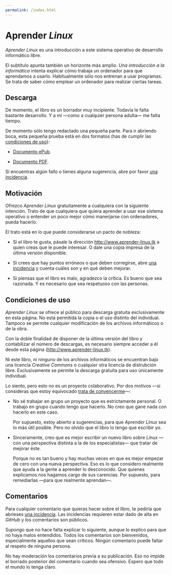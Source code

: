 ```yaml
---
permalink: /index.html
---
```


# Aprender _Linux_

_Aprender *Linux*_ es una introducción a este sistema operativo de desarrollo informático libre.

El subtítulo apunta también un horizonte más amplio. _Una introducción a la informática_ intenta explicar cómo trabaja un ordenador para que aprendamos a usarlo. Habitualmente sólo nos entrenan a usar programas. Se trata de saber cómo emplear un ordenador para realizar ciertas tareas.


## Descarga

De momento, el libro es un borrador muy incipiente. Todavía le falta bastante desarrollo. Y a mí —como a cualquier persona adulta— me falta tiempo.

De momento sólo tengo redactado una pequeña parte. Para ir abriendo boca, esta pequeña prueba está en dos formatos (has de cumplir las [condiciones de uso](#condiciones-de-uso)):

* [Documento ePub](https://archive.org/download/aprender-linux/aprender-linux.epub).

* [Documento PDF](https://archive.org/download/aprender-linux/aprender-linux.pdf).

Si encuentras algún fallo o tienes alguna sugerencia, abre por favor [una incidencia](https://github.com/ousia/aprender-linux/issues/new).


## Motivación

Ofrezco _Aprender *Linux*_ gratuitamente a cualquiera con la siguiente intención. Trato de que cualquiera que quiera aprender a usar ese sistema operativo o entender un poco mejor cómo manerjarse con ordenadores, pueda hacerlo.

El trato está en lo que puede considerarse un pacto de nobleza:

* Si el libro te gusta, pásale la dirección <http://www.aprender-linux.tk> a quien creas que le puede interesar. O dale una copia impresa de la última versión disponible.

* Si crees que hay puntos erróneos o que deben corregirse, abre [una incidencia](https://github.com/ousia/aprender-linux/issues/new) y cuenta cuáles son y en qué deben mejorar.

* Si piensas que el libro es malo, agradezco la crítica. Es bueno que sea razonada. Y es necesario que sea respetuoso con las personas.

## Condiciones de uso

_Aprender *Linux*_ se ofrece al público para descarga gratuita exclusivamente en esta página. No está permitida la copia o el uso distinto del individual. Tampoco se permite cualquier modificación de los archivos informáticos o de la obra.

Con la doble finalidad de disponer de la última versión del libro y contabilizar el número de descargas, es necesario siempre acceder a él desde esta página (<http://www.aprender-linux.tk>).

Ni este libro, ni ninguno de los archivos informáticos se encuentran bajo una licencia _Creative Commons_ o cualquier otra licencia de distrubción libre. Exclusivamente se permite la descarga gratuita para uso únicamente individual.

Lo siento, pero esto no es un proyecto colaborativo. Por dos motivos —si consideras que estoy equivocado [trata de convencerme](https://github.com/ousia/aprender-linux/issues/new)—:

* No sé trabajar en grupo un proyecto que es estrictamente personal. O trabajo en grupo cuando tengo que hacerlo. No creo que gane nada con hacerlo en este caso.

    Por supuesto, estoy abierto a sugerencias, para que _Aprender *Linux*_ sea lo más útil posible. Pero no olvido que el libro lo tengo que escribir yo.

* Sinceramente, creo que es mejor escribir un nuevo libro sobre _Linux_ —con una perspectiva distinta a la de los especialistas— que tratar de mejorar éste.

    Porque no es tan bueno y hay muchas veces en que es mejor empezar de cero con una nueva perspectiva. Eso es lo que considero realmente que ayuda a la gente a aprender lo desconocido. Que quienes explicamos nos hagamos cargo de sus carencias. Por supuesto, para remediarlas —para que realmente aprendan—.

<!-- Dentro del uso personal, se incluye la impresión del archivo PDF en establecimiento público. El establecimiento no está autorizado a vender el libro, sino sólo a imprimirlo a petición de la persona interesada. El precio de impresión y encuadernación no podrá ser superior al de ambos conceptos referidos al mismo número de páginas de cualquier otro documento. De esa cantidad, habrá de descontarse la cantidad correspondiente al concepto tratado en el siguiente apartado.

### Derechos reprográficos

Ni el Centro Español de Derechos Reprográficos —CEDRO— ni cualquier otra entidad de gestión colectiva de derechos están autorizados a la percepción de cantidad alguna por la impresión o copia de _Aprender *Linux*_. Sencillamente, la obra no figura en sus catálogos.

Por copia privada, el [artículo 3.4.a) del Real Decreto 1657/2012](https://www.boe.es/buscar/act.php?id=BOE-A-2012-14904#a3) dispone que no serán tales «las efectuadas en establecimientos dedicados a la realización de reproducciones para el público, o que tengan a disposición del público los equipos, aparatos y materiales para su realización».

Esa falta de cobertura normativa permite el programa de licencias de CEDRO (<https://www.conlicencia.com>). Para que esta entidad pueda cobrar licencias, reguladas por contratos entre CEDRO y autores o editoriales, las obras tienen que estar en su catálogo. _Aprender *Linux*_ no se encuentra en su catálogo.

Por eso, CEDRO o cualquier entidad de gestión colectiva de derechos no pueden cobrar por esta obra: ni con arreglo a ley —no lo permite—, ni por licencia —carecen de autorización—. -->

<!-- ### Cómo conseguir la versión en papel

El archivo PDF que ofrezco está ya listo para imprimir en doble cara y apaisado.

El mismo documento PDF contiene la información de impresión. Se imprimirá correctamente a doble cara apaisado sin reducción de página.

Sólo hay que hacerlo en una impresora que tenga doble cara y con una versión de _Adobe_ (_Professional_ o _Reader_, eso da igual) relativamente reciente. Al menos, debe de ser la versión 10. -->

## Comentarios

Para cualquier comentario que quieras hacer sobre el libro, te pediría que abrieses [una incidencia](https://github.com/ousia/aprender-linux/issues/new). Las incidencias requieren estar dado de alta en _GitHub_ y los comentarios son públicos.

Supongo que no hace falta explicar lo siguiente, aunque lo explico para que no haya malos entendidos. Todos los comentarios son bienvenidos, especialmente aquellos que sean críticos. Ningún comentario puede faltar al respeto de ninguna persona.

No hay moderación los comentarios previa a su publicación. Eso no impide el borrado posterior del comentario cuando sea ofensivo. Espero que todo el mundo lo tenga claro.
